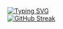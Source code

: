 [![Typing SVG](https://readme-typing-svg.herokuapp.com?color=%2336BCF7&lines=National+geography)](https://git.io/typing-svg)</br>
[![GitHub Streak](https://github-readme-streak-stats.herokuapp.com/?user=alerthw)](https://git.io/streak-stats)
